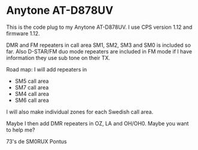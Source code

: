 # Anytone AT-D878UV

This is the code plug to my Anytone AT-D878UV. I use CPS version 1.12 and firmware 1.12.

DMR and FM repeaters in call area SM1, SM2, SM3 and SM0 is included so far. Also D-STAR/FM duo mode repeaters are included in FM mode if I have information they use sub tone on their TX.

Road map:
I will add repeaters in
* SM5 call area
* SM7 call area
* SM4 call area
* SM6 call area

I will also make individual zones for each Swedish call area.

Maybe I then add DMR repeaters in OZ, LA and OH/OH0. Maybe you want to help me?

73's de SM0RUX Pontus
